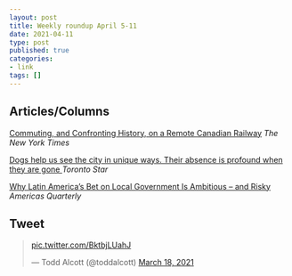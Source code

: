 ```yaml
---
layout: post
title: Weekly roundup April 5-11
date: 2021-04-11
type: post
published: true
categories:
- link
tags: []
---
```


## Articles/Columns

[Commuting, and Confronting History, on a Remote Canadian Railway](https://www.nytimes.com/2020/07/06/travel/tshiuetin-railroad-canada.html "Commuting, and Confronting History, on a Remote Canadian Railway. By Chloë Ellingson") *The New York Times*

[Dogs help us see the city in unique ways. Their absence is profound when they are gone ](https://www.thestar.com/opinion/contributors/2021/04/04/dogs-help-us-see-the-city-in-unique-ways-their-absence-is-profound-when-they-are-gone.html "Dogs help us see the city in unique ways. Their absence is profound when they are gone. By Shawn Micallef") *Toronto Star*

[Why Latin America’s Bet on Local Government Is Ambitious – and Risky](https://www.americasquarterly.org/article/why-latin-americas-bet-on-local-government-is-ambitious-and-risky/ "Why Latin America’s Bet on Local Government Is Ambitious – and Risky. By Roberto Simon And Emilie Sweigart") *Americas Quarterly*

## Tweet

<blockquote class="twitter-tweet" data-dnt="true"><p lang="und" dir="ltr"><a href="https://t.co/BktbjLUahJ">pic.twitter.com/BktbjLUahJ</a></p>&mdash; Todd Alcott (@toddalcott) <a href="https://twitter.com/toddalcott/status/1372517606133956611?ref_src=twsrc%5Etfw">March 18, 2021</a></blockquote> <script async src="https://platform.twitter.com/widgets.js" charset="utf-8"></script>
